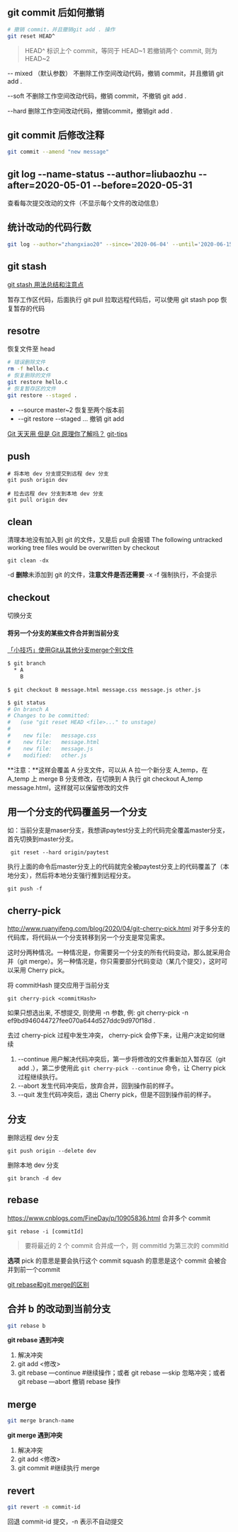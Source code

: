 ## git commit 后如何撤销

```sh
# 撤销 commit，并且撤销git add . 操作
git reset HEAD^
```
> HEAD^ 标识上个 commit，等同于 HEAD~1
> 若撤销两个 commit, 则为 HEAD~2

-- mixed （默认参数）
不删除工作空间改动代码，撤销 commit，并且撤销 git add .

--soft
不删除工作空间改动代码，撤销 commit，不撤销 git add . 

--hard
删除工作空间改动代码，撤销commit，撤销git add . 

## git commit 后修改注释 
```sh
git commit --amend "new message"
```

## git log --name-status --author=liubaozhu --after=2020-05-01 --before=2020-05-31

查看每次提交改动的文件（不显示每个文件的改动信息）

## 统计改动的代码行数
```sh
git log --author="zhangxiao20" --since='2020-06-04' --until='2020-06-15' --pretty=tformat: --numstat | gawk '{ add += $1 ; subs += $2 ; loc += $1 - $2 } END { printf "增加的行数:%s 删除的行数:%s 总行数: %s\n",add,subs,loc }'
```


## git stash
[git stash 用法总结和注意点](https://www.cnblogs.com/zndxall/archive/2018/09/04/9586088.html)

暂存工作区代码，后面执行 git pull 拉取远程代码后，可以使用 git stash pop 恢复暂存的代码

## resotre
恢复文件至 head

```sh
# 错误删除文件
rm -f hello.c
# 恢复删除的文件
git restore hello.c  
# 恢复暂存区的文件
git restore --staged .
```
* --source master~2 恢复至两个版本前
* --git restore --staged <file>... 撤销 git add


[Git 天天用 但是 Git 原理你了解吗？](https://blog.csdn.net/ljk126wy/article/details/101064186)
[git-tips](https://github.com/jaywcjlove/git-tips)

## push

```
# 将本地 dev 分支提交到远程 dev 分支
git push origin dev

# 拉去远程 dev 分支到本地 dev 分支
git pull origin dev
```

## clean

清理本地没有加入到 git 的文件，又是后 pull 会报错 The following untracked working tree files would be overwritten by checkout


```
git clean -dx
```

-d **删除**未添加到 git 的文件，**注意文件是否还需要**
-x 
-f 强制执行，不会提示

## checkout

切换分支

#### 将另一个分支的某些文件合并到当前分支

[「小技巧」使用Git从其他分支merge个别文件](https://www.cnblogs.com/coderxx/p/11544550.html)

```sh
$ git branch
  * A  
    B
    
$ git checkout B message.html message.css message.js other.js

$ git status
# On branch A
# Changes to be committed:
#   (use "git reset HEAD <file>..." to unstage)
#
#    new file:   message.css
#    new file:   message.html
#    new file:   message.js
#    modified:   other.js
```

**注意：**这样会覆盖 A 分支文件，可以从 A 拉一个新分支 A_temp，在 A_temp 上 merge B 分支修改，在切换到 A 执行  git checkout A_temp message.html，这样就可以保留修改的文件

## 用一个分支的代码覆盖另一个分支

如：当前分支是maser分支，我想讲paytest分支上的代码完全覆盖master分支，首先切换到master分支。
```
 git reset --hard origin/paytest
```

执行上面的命令后master分支上的代码就完全被paytest分支上的代码覆盖了（本地分支），然后将本地分支强行推到远程分支。
```
git push -f
```

## cherry-pick
http://www.ruanyifeng.com/blog/2020/04/git-cherry-pick.html
对于多分支的代码库，将代码从一个分支转移到另一个分支是常见需求。

这时分两种情况。一种情况是，你需要另一个分支的所有代码变动，那么就采用合并（git merge）。另一种情况是，你只需要部分代码变动（某几个提交），这时可以采用 Cherry pick。

将 commitHash 提交应用于当前分支
```
git cherry-pick <commitHash>
```

如果只想选出来, 不想提交, 则使用 -n 参数, 例: git cherry-pick -n ef9bd946044727fee070a644d527ddc9d970f18d .

去过 cherry-pick 过程中发生冲突， cherry-pick 会停下来，让用户决定如何继续

1. --continue 用户解决代码冲突后，第一步将修改的文件重新加入暂存区（git add .），第二步使用此 ```git cherry-pick --continue``` 命令，让 Cherry pick 过程继续执行。
2. --abort 发生代码冲突后，放弃合并，回到操作前的样子。
3. --quit 发生代码冲突后，退出 Cherry pick，但是不回到操作前的样子。

## 分支
删除远程 dev 分支
```
git push origin --delete dev
```

删除本地 dev 分支
```
git branch -d dev
```

## rebase
https://www.cnblogs.com/FineDay/p/10905836.html
合并多个 commit

```
git rebase -i [commitId]
```
> 要将最近的 2 个 commit 合并成一个，则 commitId 为第三次的 commitId

**选项**
pick 的意思是要会执行这个 commit
squash 的意思是这个 commit 会被合并到前一个commit

[git rebase和git merge的区别](http://blog.sina.com.cn/s/blog_14c2211450102vp66.html)

## 合并 b 的改动到当前分支
```sh
git rebase b
```
**git rebase 遇到冲突**
1. 解决冲突
2. git add <修改>
3. git rebase —continue #继续操作；或者 git rebase —skip 忽略冲突；或者 git rebase —abort 撤销 rebase 操作

## merge
```sh
git merge branch-name
```

**git merge 遇到冲突**
1. 解决冲突
2. git add <修改>
3. git commit #继续执行 merge

## revert

```sh
git revert -n commit-id
```

回退 commit-id 提交，-n 表示不自动提交

